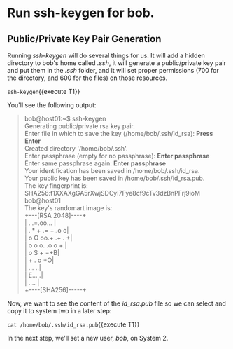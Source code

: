 # Run ssh-keygen for bob.

## Public/Private Key Pair Generation

Running *ssh-keygen* will do several things for us. It will add a hidden directory to bob's home called *.ssh*, it will generate a public/private key pair and put them in the *.ssh* folder, and it will set proper permissions (700 for the directory, and 600 for the files) on those resources.

`ssh-keygen`{{execute T1}}

You'll see the following output:

>bob@host01:~$ ssh-keygen  
>Generating public/private rsa key pair.  
>Enter file in which to save the key (/home/bob/.ssh/id_rsa): **Press Enter**  
>Created directory '/home/bob/.ssh'.  
>Enter passphrase (empty for no passphrase): **Enter passphrase**  
>Enter same passphrase again: **Enter passphrase**  
>Your identification has been saved in /home/bob/.ssh/id_rsa.  
>Your public key has been saved in /home/bob/.ssh/id_rsa.pub.  
>The key fingerprint is:  
>SHA256:f1XXAXgGA5rXwjSDCyI7Fye8cf9cTv3dzBnPFrj9ioM bob@host01  
>The key's randomart image is:  
>+---[RSA 2048]----+  
>|  .     .=.oo... |  
>| . * + .= +..o  o|  
>|  o O oo.+ .+ . +|  
>| o o   o. .o o +.|  
>|  o     S +   =+B|  
>|         + . o +O|  
>|          ...  ..|  
>|          E...  .|  
>|            .... |  
>+----[SHA256]-----+  

Now, we want to see the content of the *id_rsa.pub* file so we can select and copy it to system two in a later step:

`cat /home/bob/.ssh/id_rsa.pub`{{execute T1}}

In the next step, we'll set a new user, *bob*, on System 2.
